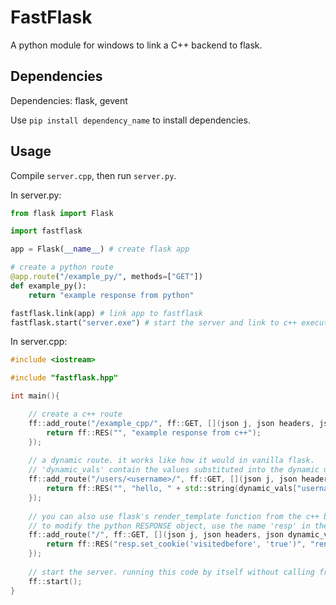 # FastFlask
A python module for windows to link a C++ backend to flask.

## Dependencies

Dependencies: flask, gevent

Use `pip install dependency_name` to install dependencies.

## Usage

Compile `server.cpp`, then run `server.py`.

In server.py:

```py
from flask import Flask

import fastflask

app = Flask(__name__) # create flask app

# create a python route
@app.route("/example_py/", methods=["GET"])
def example_py():
    return "example response from python"

fastflask.link(app) # link app to fastflask
fastflask.start("server.exe") # start the server and link to c++ executable. kwargs: (host: str, port: int), defaults to 127.0.0.1 and 5000
```

In server.cpp:

```cpp
#include <iostream>

#include "fastflask.hpp"

int main(){

    // create a c++ route
    ff::add_route("/example_cpp/", ff::GET, [](json j, json headers, json dynamic_vals){
        return ff::RES("", "example response from c++");
    });
    
    // a dynamic route. it works like how it would in vanilla flask.
    // 'dynamic_vals' contain the values substituted into the dynamic url.
    ff::add_route("/users/<username>/", ff::GET, [](json j, json headers, json dynamic_vals){
        return ff::RES("", "hello, " + std::string(dynamic_vals["username"]) + "!");
    });
    
    // you can also use flask's render_template function from the c++ backend and this function demonstrates how.
    // to modify the python RESPONSE object, use the name 'resp' in the 'to_exec' string.
    ff::add_route("/", ff::GET, [](json j, json headers, json dynamic_vals){
        return ff::RES("resp.set_cookie('visitedbefore', 'true')", "render_template('index.html')");
    });
    
    // start the server. running this code by itself without calling from python does nothing.
    ff::start();
}
```
